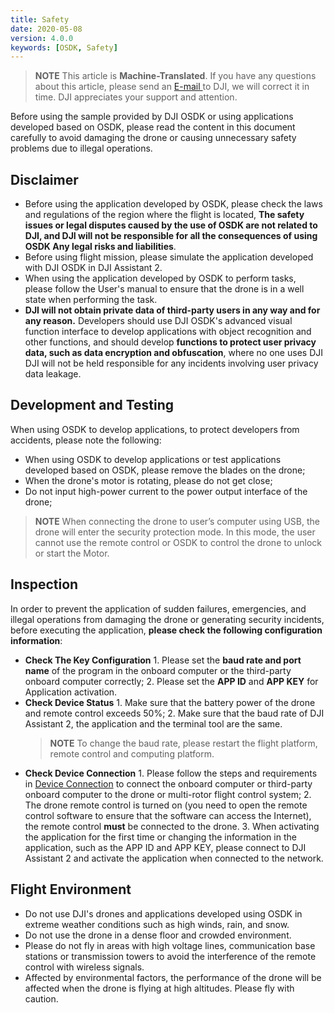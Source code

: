 ```yaml
---
title: Safety
date: 2020-05-08
version: 4.0.0
keywords: [OSDK, Safety]
---
```

> **NOTE** This article is **Machine-Translated**. If you have any questions about this article, please send an <a href="mailto:dev@dji.com">E-mail </a>to DJI, we will correct it in time. DJI appreciates your support and attention.     

Before using the sample provided by DJI OSDK or using applications developed based on OSDK, please read the content in this document carefully to avoid damaging the drone or causing unnecessary safety problems due to illegal operations.

## Disclaimer
* Before using the application developed by OSDK, please check the laws and regulations of the region where the flight is located, **The safety issues or legal disputes caused by the use of OSDK are not related to DJI, and DJI will not be responsible for all the consequences of using OSDK Any legal risks and liabilities**.
* Before using flight mission, please simulate the application developed with DJI OSDK in DJI Assistant 2.
* When using the application developed by OSDK to perform tasks, please follow the User's manual to ensure that the drone is in a well state when performing the task.
* **DJI will not obtain private data of third-party users in any way and for any reason.** Developers should use DJI OSDK's advanced visual function interface to develop applications with object recognition and other functions, and should develop **functions to protect user privacy data, such as data encryption and obfuscation**, where no one uses DJI DJI will not be held responsible for any incidents involving user privacy data leakage.

## Development and Testing
When using OSDK to develop applications, to protect developers from accidents, please note the following:
* When using OSDK to develop applications or test applications developed based on OSDK, please remove the blades on the drone;
* When the drone's motor is rotating, please do not get close;
* Do not input high-power current to the power output interface of the drone;
> **NOTE** When connecting the drone to user’s computer using USB, the drone will enter the security protection mode. In this mode, the user cannot use the remote control or OSDK to control the drone to unlock or start the Motor.

## Inspection
In order to prevent the application of sudden failures, emergencies, and illegal operations from damaging the drone or generating security incidents, before executing the application, **please check the following configuration information**:
* **Check The Key Configuration**
      1. Please set the **baud rate and port name** of the program in the onboard computer or the third-party onboard computer correctly;
      2. Please set the **APP ID** and **APP KEY** for Application activation.
* **Check Device Status**
      1. Make sure that the battery power of the drone and remote control exceeds 50%;
      2. Make sure that the baud rate of DJI Assistant 2, the application and the terminal tool are the same.
   > **NOTE** To change the baud rate, please restart the flight platform, remote control and computing platform.
* **Check Device Connection**
      1. Please follow the steps and requirements in [Device Connection](./device-connection.html) to connect the onboard computer or third-party onboard computer to the drone or multi-rotor flight control system;
      2. The drone remote control is turned on (you need to open the remote control software to ensure that the software can access the Internet), the remote control **must** be connected to the drone.
      3. When activating the application for the first time or changing the information in the application, such as the APP ID and APP KEY, please connect to DJI Assistant 2 and activate the application when connected to the network.

## Flight Environment
* Do not use DJI's drones and applications developed using OSDK in extreme weather conditions such as high winds, rain, and snow.
* Do not use the drone in a dense floor and crowded environment.
* Please do not fly in areas with high voltage lines, communication base stations or transmission towers to avoid the interference of the remote control with wireless signals.
* Affected by environmental factors, the performance of the drone will be affected when the drone is flying at high altitudes. Please fly with caution.